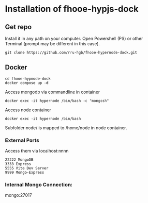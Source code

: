 # Installation of fhooe-hypjs-dock

## Get repo

Install it in any path on your computer.
Open Powershell (PS) or other Terminal (prompt may be different in this case).

```shell
git clone https://github.com/rru-hgb/fhooe-hypernode-dock.git
```

## Docker

```shell
cd fhooe-hypnode-dock
docker compose up -d
```
Access mongodb via commandline in container
```shell
docker exec -it hypernode /bin/bash -c "mongosh"
```
Access node container
```shell
docker exec -it hypernode /bin/bash
```
Subfolder node/ is mapped to /home/node in node container. 


### External Ports

Access them via localhost:nnnn
```
22222 MongoDB 
3333 Express
5555 Vite Dev Server
9999 Mongo-Express
```

### Internal Mongo Connection:

mongo:27017
